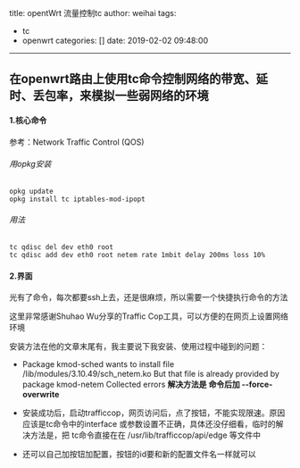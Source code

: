 title: opentWrt 流量控制tc
author: weihai
tags:
  - tc
  - openwrt
categories: []
date: 2019-02-02 09:48:00
---
## 在openwrt路由上使用tc命令控制网络的带宽、延时、丢包率，来模拟一些弱网络的环境

#### 1.核心命令

参考：Network Traffic Control (QOS)

###### 用opkg安装
```
opkg update
opkg install tc iptables-mod-ipopt
```

###### 用法
```
tc qdisc del dev eth0 root
tc qdisc add dev eth0 root netem rate 1mbit delay 200ms loss 10%​
```

#### 2.界面

光有了命令，每次都要ssh上去，还是很麻烦，所以需要一个快捷执行命令的方法

这里非常感谢Shuhao Wu分享的Traffic Cop工具，可以方便的在网页上设置网络环境

安装方法在他的文章末尾有，我主要说下我安装、使用过程中碰到的问题：

- Package kmod-sched wants to install file /lib/modules/3.10.49/sch_netem.ko But that file is already provided by package kmod-netem Collected errors **解决方法是 命令后加  --force-overwrite**

- 安装成功后，启动trafficcop，网页访问后，点了按钮，不能实现限速。原因应该是tc命令中的interface 或参数设置不正确，具体还没仔细看，临时的解决方法是，把 tc命令直接在在 /usr/lib/trafficcop/api/edge 等文件中

- 还可以自己加按钮加配置，按钮的id要和新的配置文件名一样就可以